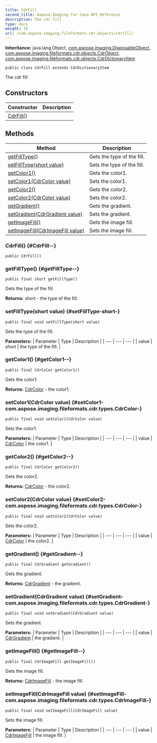 ```yaml
---
title: CdrFill
second_title: Aspose.Imaging for Java API Reference
description: The cdr fill
type: docs
weight: 19
url: /com.aspose.imaging.fileformats.cdr.objects/cdrfill/
---
```

**Inheritance:**
java.lang.Object, [com.aspose.imaging.DisposableObject](../../com.aspose.imaging/disposableobject), [com.aspose.imaging.fileformats.cdr.objects.CdrObject](../../com.aspose.imaging.fileformats.cdr.objects/cdrobject), [com.aspose.imaging.fileformats.cdr.objects.CdrDictionaryItem](../../com.aspose.imaging.fileformats.cdr.objects/cdrdictionaryitem)
```
public class CdrFill extends CdrDictionaryItem
```

The cdr fill
## Constructors

| Constructor | Description |
| --- | --- |
| [CdrFill()](#CdrFill--) |  |
## Methods

| Method | Description |
| --- | --- |
| [getFillType()](#getFillType--) | Gets the type of the fill. |
| [setFillType(short value)](#setFillType-short-) | Sets the type of the fill. |
| [getColor1()](#getColor1--) | Gets the color1. |
| [setColor1(CdrColor value)](#setColor1-com.aspose.imaging.fileformats.cdr.types.CdrColor-) | Sets the color1. |
| [getColor2()](#getColor2--) | Gets the color2. |
| [setColor2(CdrColor value)](#setColor2-com.aspose.imaging.fileformats.cdr.types.CdrColor-) | Sets the color2. |
| [getGradient()](#getGradient--) | Gets the gradient. |
| [setGradient(CdrGradient value)](#setGradient-com.aspose.imaging.fileformats.cdr.types.CdrGradient-) | Sets the gradient. |
| [getImageFill()](#getImageFill--) | Gets the image fill. |
| [setImageFill(CdrImageFill value)](#setImageFill-com.aspose.imaging.fileformats.cdr.types.CdrImageFill-) | Sets the image fill. |
### CdrFill() {#CdrFill--}
```
public CdrFill()
```


### getFillType() {#getFillType--}
```
public final short getFillType()
```


Gets the type of the fill.

**Returns:**
short - the type of the fill.
### setFillType(short value) {#setFillType-short-}
```
public final void setFillType(short value)
```


Sets the type of the fill.

**Parameters:**
| Parameter | Type | Description |
| --- | --- | --- |
| value | short | the type of the fill. |

### getColor1() {#getColor1--}
```
public final CdrColor getColor1()
```


Gets the color1.

**Returns:**
[CdrColor](../../com.aspose.imaging.fileformats.cdr.types/cdrcolor) - the color1.
### setColor1(CdrColor value) {#setColor1-com.aspose.imaging.fileformats.cdr.types.CdrColor-}
```
public final void setColor1(CdrColor value)
```


Sets the color1.

**Parameters:**
| Parameter | Type | Description |
| --- | --- | --- |
| value | [CdrColor](../../com.aspose.imaging.fileformats.cdr.types/cdrcolor) | the color1. |

### getColor2() {#getColor2--}
```
public final CdrColor getColor2()
```


Gets the color2.

**Returns:**
[CdrColor](../../com.aspose.imaging.fileformats.cdr.types/cdrcolor) - the color2.
### setColor2(CdrColor value) {#setColor2-com.aspose.imaging.fileformats.cdr.types.CdrColor-}
```
public final void setColor2(CdrColor value)
```


Sets the color2.

**Parameters:**
| Parameter | Type | Description |
| --- | --- | --- |
| value | [CdrColor](../../com.aspose.imaging.fileformats.cdr.types/cdrcolor) | the color2. |

### getGradient() {#getGradient--}
```
public final CdrGradient getGradient()
```


Gets the gradient.

**Returns:**
[CdrGradient](../../com.aspose.imaging.fileformats.cdr.types/cdrgradient) - the gradient.
### setGradient(CdrGradient value) {#setGradient-com.aspose.imaging.fileformats.cdr.types.CdrGradient-}
```
public final void setGradient(CdrGradient value)
```


Sets the gradient.

**Parameters:**
| Parameter | Type | Description |
| --- | --- | --- |
| value | [CdrGradient](../../com.aspose.imaging.fileformats.cdr.types/cdrgradient) | the gradient. |

### getImageFill() {#getImageFill--}
```
public final CdrImageFill getImageFill()
```


Gets the image fill.

**Returns:**
[CdrImageFill](../../com.aspose.imaging.fileformats.cdr.types/cdrimagefill) - the image fill.
### setImageFill(CdrImageFill value) {#setImageFill-com.aspose.imaging.fileformats.cdr.types.CdrImageFill-}
```
public final void setImageFill(CdrImageFill value)
```


Sets the image fill.

**Parameters:**
| Parameter | Type | Description |
| --- | --- | --- |
| value | [CdrImageFill](../../com.aspose.imaging.fileformats.cdr.types/cdrimagefill) | the image fill. |

